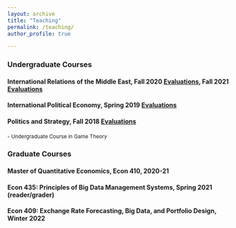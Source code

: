 ```yaml
---
layout: archive
title: "Teaching"
permalink: /teaching/
author_profile: true

---
```




### Undergraduate Courses


#### International Relations of the Middle East,  Fall 2020 [Evaluations](https://www.dropbox.com/sh/nqdix4fu93ipv75/AAD3M2WF-ZMH42sWPDeeyZina?dl=0), Fall 2021 [Evaluations](https://www.dropbox.com/sh/6u03m9kq1oop1ci/AABAKoa3_XfY71wUR4GCmgnMa?dl=0)


#### International Political Economy,  Spring 2019 [Evaluations](https://www.dropbox.com/sh/7trxpp8s9jamqqs/AAB-y1nIpeUsAsR_2j3_7uOea?dl=0)

#### Politics and Strategy,  Fall 2018 [Evaluations](https://www.dropbox.com/sh/e96d1fpjwh4boct/AAAQk9sZOaQcl7wnWu0KSaF6a?dl=0)

<sub>- Undergraduate Course in Game Theory</sub>

### Graduate Courses

#### Master of Quantitative Economics, Econ 410, 2020-21

#### Econ 435: Principles of Big Data Management Systems, Spring 2021 (reader/grader)

#### Econ 409: Exchange Rate Forecasting, Big Data, and Portfolio Design, Winter 2022



